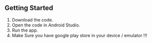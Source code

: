 Getting Started
---------------

1. Download the code.
2. Open the code in Android Studio.
3. Run the app.
4. Make Sure you have google play store in your device / emulator !!!


